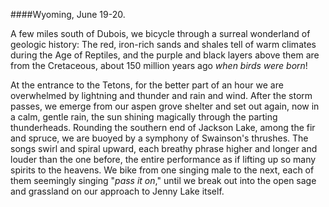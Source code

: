 ####Wyoming, June 19-20. 

A few miles south of Dubois, we bicycle through a surreal wonderland of geologic history: The red, iron-rich sands and shales tell of warm climates during the Age of Reptiles, and the purple and black layers above them are from the Cretaceous, about 150 million years ago _when birds were born_!

At the entrance to the Tetons, for the better part of an hour we are overwhelmed by lightning and thunder and rain and wind. After the storm passes, we emerge from our aspen grove shelter and set out again, now in a calm, gentle rain, the sun shining magically through the parting thunderheads. Rounding the southern end of Jackson Lake, among the fir and spruce, we are buoyed by a symphony of Swainson's thrushes. The songs swirl and spiral upward, each breathy phrase higher and longer and louder than the one before, the entire performance as if lifting up so many spirits to the heavens. We bike from one singing male to the next, each of them seemingly singing "_pass it on_," until we break out into the open sage and grassland on our approach to Jenny Lake itself. 
